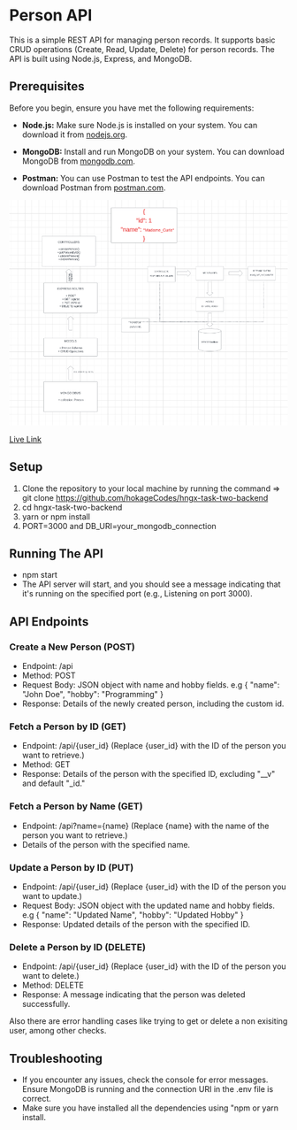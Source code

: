 # Person API
This is a simple REST API for managing person records. It supports basic CRUD operations (Create, Read, Update, Delete) for person records. The API is built using Node.js, Express, and MongoDB.

## Prerequisites
Before you begin, ensure you have met the following requirements:

- **Node.js:** Make sure Node.js is installed on your system. You can download it from [nodejs.org](https://nodejs.org/).

- **MongoDB:** Install and run MongoDB on your system. You can download MongoDB from [mongodb.com](https://www.mongodb.com/try/download/community).

- **Postman:** You can use Postman to test the API endpoints. You can download Postman from [postman.com](https://www.postman.com/).

![UML DIAGRAM](UML_Archi.png)

[Live Link](https://hngx-task-two-backend-production-af7a.up.railway.app/api)
## Setup
1. Clone the repository to your local machine by running the command => git clone https://github.com/hokageCodes/hngx-task-two-backend
2. cd hngx-task-two-backend
3. yarn or npm  install
4. PORT=3000 and DB_URI=your_mongodb_connection

## Running The API
- npm start
- The API server will start, and you should see a message indicating that it's running on the specified port (e.g., Listening on port 3000).

## API Endpoints
### Create a New Person (POST)
- Endpoint: /api
- Method: POST
- Request Body: JSON object with name and hobby fields. e.g { "name": "John Doe", "hobby": "Programming" }
- Response: Details of the newly created person, including the custom id.

### Fetch a Person by ID (GET)
- Endpoint: /api/{user_id} (Replace {user_id} with the ID of the person you want to retrieve.)
- Method: GET
- Response: Details of the person with the specified ID, excluding "__v" and default "_id."

### Fetch a Person by Name (GET)
- Endpoint: /api?name={name} (Replace {name} with the name of the person you want to retrieve.)
- Details of the person with the specified name.

### Update a Person by ID (PUT)
- Endpoint: /api/{user_id} (Replace {user_id} with the ID of the person you want to update.)
- Request Body: JSON object with the updated name and hobby fields. e.g { "name": "Updated Name", "hobby": "Updated Hobby" }
- Response: Updated details of the person with the specified ID.

### Delete a Person by ID (DELETE)
- Endpoint: /api/{user_id} (Replace {user_id} with the ID of the person you want to delete.)
- Method: DELETE
- Response: A message indicating that the person was deleted successfully.

Also there are error handling cases like trying to get or delete a non exisiting user, among other checks.

## Troubleshooting 
- If you encounter any issues, check the console for error messages. Ensure MongoDB is running and the connection URI in the .env file is correct.
- Make sure you have installed all the dependencies using "npm or yarn install.